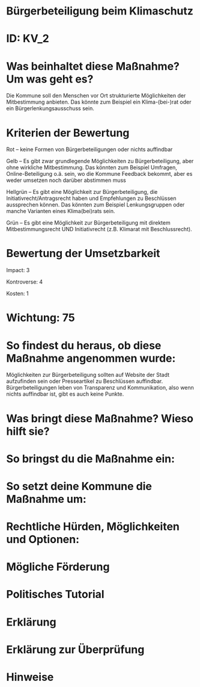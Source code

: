 # Bürgerbeteiligung beim Klimaschutz
# ID: KV_2
# Was beinhaltet diese Maßnahme? Um was geht es?

Die Kommune soll den Menschen vor Ort strukturierte Möglichkeiten der Mitbestimmung anbieten. Das könnte zum Beispiel ein Klima-(bei-)rat oder ein Bürgerlenkungsausschuss sein.

# Kriterien der Bewertung

Rot – keine Formen von Bürgerbeteiligungen oder nichts auffindbar  

Gelb –  Es gibt zwar grundlegende Möglichkeiten zu Bürgerbeteiligung, aber ohne wirkliche Mitbestimmung. Das könnten zum Beispiel Umfragen, Online-Beteiligung o.ä. sein, wo die Kommune Feedback bekommt, aber es weder umsetzen noch darüber abstimmen muss    

Hellgrün – Es gibt eine Möglichkeit zur Bürgerbeteiligung, die Initiativrecht/Antragsrecht haben und Empfehlungen zu Beschlüssen aussprechen können. Das könnten zum Beispiel Lenkungsgruppen oder manche Varianten eines Klima(bei)rats sein.    

Grün – Es gibt eine Möglichkeit zur Bürgerbeteiligung mit direktem Mitbestimmungsrecht UND Initiativrecht (z.B. Klimarat mit Beschlussrecht).

# Bewertung der Umsetzbarkeit

Impact: 3

Kontroverse: 4

Kosten: 1
# Wichtung: 75
# So findest du heraus, ob diese Maßnahme angenommen wurde:
Möglichkeiten zur Bürgerbeteiligung sollten auf Website der Stadt aufzufinden sein oder Presseartikel zu Beschlüssen auffindbar. Bürgerbeteiligungen leben von Transparenz und Kommunikation, also wenn nichts auffindbar ist, gibt es auch keine Punkte.
# Was bringt diese Maßnahme? Wieso hilft sie?

# So bringst du die Maßnahme ein:

# So setzt deine Kommune die Maßnahme um:

# Rechtliche Hürden, Möglichkeiten und Optionen:

# Mögliche Förderung

# Politisches Tutorial

# Erklärung

# Erklärung zur Überprüfung

# Hinweise
